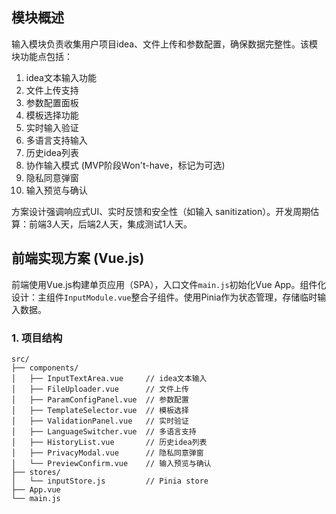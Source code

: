## 模块概述
输入模块负责收集用户项目idea、文件上传和参数配置，确保数据完整性。该模块功能点包括：
1. idea文本输入功能
2. 文件上传支持
3. 参数配置面板
4. 模板选择功能
5. 实时输入验证
6. 多语言支持输入
7. 历史idea列表
8. 协作输入模式 (MVP阶段Won't-have，标记为可选)
9. 隐私同意弹窗
10. 输入预览与确认

方案设计强调响应式UI、实时反馈和安全性（如输入 sanitization）。开发周期估算：前端3人天，后端2人天，集成测试1人天。

## 前端实现方案 (Vue.js)
前端使用Vue.js构建单页应用（SPA），入口文件`main.js`初始化Vue App。组件化设计：主组件`InputModule.vue`整合子组件。使用Pinia作为状态管理，存储临时输入数据。

### 1. 项目结构
```
src/
├── components/
│   ├── InputTextArea.vue     // idea文本输入
│   ├── FileUploader.vue      // 文件上传
│   ├── ParamConfigPanel.vue  // 参数配置
│   ├── TemplateSelector.vue  // 模板选择
│   ├── ValidationPanel.vue   // 实时验证
│   ├── LanguageSwitcher.vue  // 多语言支持
│   ├── HistoryList.vue       // 历史idea列表
│   ├── PrivacyModal.vue      // 隐私同意弹窗
│   └── PreviewConfirm.vue    // 输入预览与确认
├── stores/
│   └── inputStore.js         // Pinia store
├── App.vue
└── main.js
```